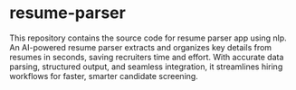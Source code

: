# resume-parser
This repository contains the source code for resume parser app using nlp. 
An AI-powered resume parser extracts and organizes key details from resumes in seconds, saving recruiters time and effort. With accurate data parsing, structured output, and seamless integration, it streamlines hiring workflows for faster, smarter candidate screening.
